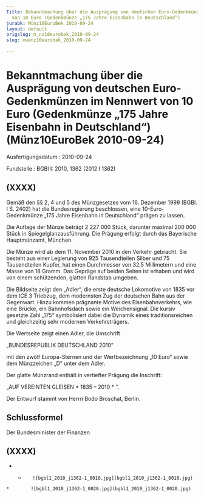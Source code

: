 ```yaml
---
Title: Bekanntmachung über die Ausprägung von deutschen Euro-Gedenkmünzen im Nennwert
  von 10 Euro (Gedenkmünze „175 Jahre Eisenbahn in Deutschland“)
jurabk: Münz10EuroBek 2010-09-24
layout: default
origslug: m_nz10eurobek_2010-09-24
slug: muenz10eurobek_2010-09-24

---
```


# Bekanntmachung über die Ausprägung von deutschen Euro-Gedenkmünzen im Nennwert von 10 Euro (Gedenkmünze „175 Jahre Eisenbahn in Deutschland“) (Münz10EuroBek 2010-09-24)

Ausfertigungsdatum
:   2010-09-24

Fundstelle
:   BGBl I: 2010, 1362 (2012 I 1362)

## (XXXX)

Gemäß den §§ 2, 4 und 5 des Münzgesetzes vom 16. Dezember 1999 (BGBl.
I S. 2402) hat die Bundesregierung beschlossen, eine 10-Euro-
Gedenkmünze „175 Jahre Eisenbahn in Deutschland“ prägen zu lassen.

Die Auflage der Münze beträgt 2 227 000 Stück, darunter maximal 200
000 Stück in Spiegelglanzausführung. Die Prägung erfolgt durch das
Bayerische Hauptmünzamt, München.

Die Münze wird ab dem 11. November 2010 in den Verkehr gebracht. Sie
besteht aus einer Legierung von 925 Tausendteilen Silber und 75
Tausendteilen Kupfer, hat einen Durchmesser von 32,5 Millimetern und
eine Masse von 18 Gramm. Das Gepräge auf beiden Seiten ist erhaben und
wird von einem schützenden, glatten Randstab umgeben.

Die Bildseite zeigt den „Adler“, die erste deutsche Lokomotive von
1835 vor dem ICE 3 Triebzug, dem modernsten Zug der deutschen Bahn aus
der Gegenwart. Hinzu kommen prägnante Motive des Eisenbahnverkehrs,
wie eine Brücke, ein Bahnhofsdach sowie ein Weichensignal. Die kursiv
gesetzte Zahl „175“ symbolisiert dabei die Dynamik eines
traditionsreichen und gleichzeitig sehr modernen Verkehrsträgers.

Die Wertseite zeigt einen Adler, die Umschrift

„BUNDESREPUBLIK DEUTSCHLAND 2010“

mit den zwölf Europa-Sternen und der Wertbezeichnung „10 Euro“ sowie
dem Münzzeichen „D“ unter dem Adler.

Der glatte Münzrand enthält in vertiefter Prägung die Inschrift:

„AUF VEREINTEN GLEISEN \* 1835 – 2010 \* “.

Der Entwurf stammt von Herrn Bodo Broschat, Berlin.

## Schlussformel

Der Bundesminister der Finanzen

## (XXXX)


*    *        ![bgbl1_2010_j1362-1_0010.jpg](bgbl1_2010_j1362-1_0010.jpg)
    *        ![bgbl1_2010_j1362-1_0020.jpg](bgbl1_2010_j1362-1_0020.jpg)


